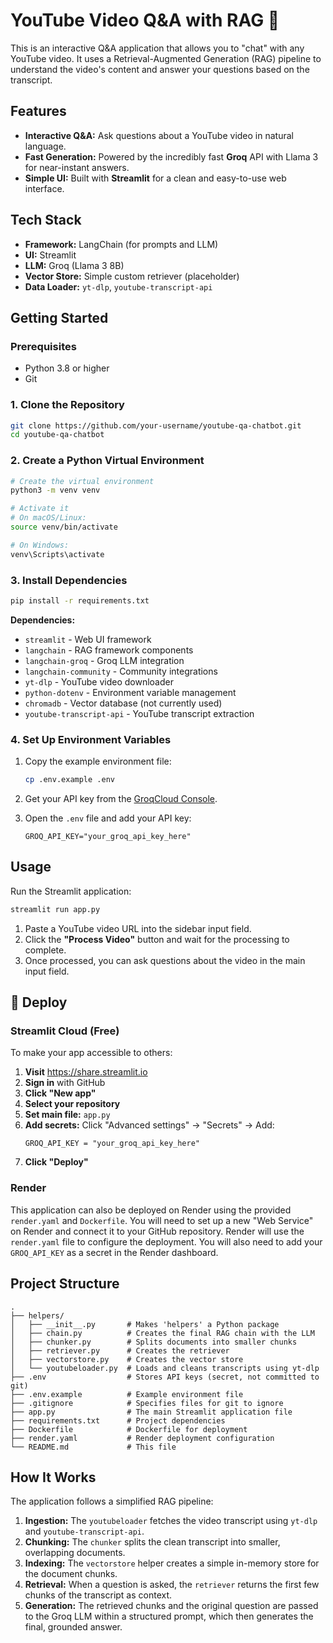 # YouTube Video Q&A with RAG 💬

This is an interactive Q&A application that allows you to "chat" with any YouTube video. It uses a Retrieval-Augmented Generation (RAG) pipeline to understand the video's content and answer your questions based on the transcript.

## Features

- **Interactive Q&A:** Ask questions about a YouTube video in natural language.
- **Fast Generation:** Powered by the incredibly fast **Groq** API with Llama 3 for near-instant answers.
- **Simple UI:** Built with **Streamlit** for a clean and easy-to-use web interface.

## Tech Stack

- **Framework:** LangChain (for prompts and LLM)
- **UI:** Streamlit
- **LLM:** Groq (Llama 3 8B)
- **Vector Store:** Simple custom retriever (placeholder)
- **Data Loader:** `yt-dlp`, `youtube-transcript-api`

## Getting Started

### Prerequisites

- Python 3.8 or higher
- Git

### 1. Clone the Repository

```bash
git clone https://github.com/your-username/youtube-qa-chatbot.git
cd youtube-qa-chatbot
```

### 2. Create a Python Virtual Environment

```bash
# Create the virtual environment
python3 -m venv venv

# Activate it
# On macOS/Linux:
source venv/bin/activate

# On Windows:
venv\Scripts\activate
```

### 3. Install Dependencies

```bash
pip install -r requirements.txt
```

**Dependencies:**
- `streamlit` - Web UI framework
- `langchain` - RAG framework components
- `langchain-groq` - Groq LLM integration
- `langchain-community` - Community integrations
- `yt-dlp` - YouTube video downloader
- `python-dotenv` - Environment variable management
- `chromadb` - Vector database (not currently used)
- `youtube-transcript-api` - YouTube transcript extraction

### 4. Set Up Environment Variables

1. Copy the example environment file:
   ```bash
   cp .env.example .env
   ```

2. Get your API key from the [GroqCloud Console](https://console.groq.com/keys).

3. Open the `.env` file and add your API key:
   ```
   GROQ_API_KEY="your_groq_api_key_here"
   ```

## Usage

Run the Streamlit application:

```bash
streamlit run app.py
```

1. Paste a YouTube video URL into the sidebar input field.
2. Click the **"Process Video"** button and wait for the processing to complete.
3. Once processed, you can ask questions about the video in the main input field.

## 🚀 Deploy

### Streamlit Cloud (Free)

To make your app accessible to others:

1. **Visit** https://share.streamlit.io
2. **Sign in** with GitHub
3. **Click "New app"**
4. **Select your repository**
5. **Set main file:** `app.py`
6. **Add secrets:** Click "Advanced settings" → "Secrets" → Add:
   ```
   GROQ_API_KEY = "your_groq_api_key_here"
   ```
7. **Click "Deploy"**

### Render

This application can also be deployed on Render using the provided `render.yaml` and `Dockerfile`. You will need to set up a new "Web Service" on Render and connect it to your GitHub repository. Render will use the `render.yaml` file to configure the deployment. You will also need to add your `GROQ_API_KEY` as a secret in the Render dashboard.

## Project Structure

```
.
├── helpers/
│   ├── __init__.py       # Makes 'helpers' a Python package
│   ├── chain.py          # Creates the final RAG chain with the LLM
│   ├── chunker.py        # Splits documents into smaller chunks
│   ├── retriever.py      # Creates the retriever
│   ├── vectorstore.py    # Creates the vector store
│   └── youtubeloader.py  # Loads and cleans transcripts using yt-dlp
├── .env                  # Stores API keys (secret, not committed to git)
├── .env.example          # Example environment file
├── .gitignore            # Specifies files for git to ignore
├── app.py                # The main Streamlit application file
├── requirements.txt      # Project dependencies
├── Dockerfile            # Dockerfile for deployment
├── render.yaml           # Render deployment configuration
└── README.md             # This file
```

## How It Works

The application follows a simplified RAG pipeline:

1. **Ingestion:** The `youtubeloader` fetches the video transcript using `yt-dlp` and `youtube-transcript-api`.
2. **Chunking:** The `chunker` splits the clean transcript into smaller, overlapping documents.
3. **Indexing:** The `vectorstore` helper creates a simple in-memory store for the document chunks.
4. **Retrieval:** When a question is asked, the `retriever` returns the first few chunks of the transcript as context.
5. **Generation:** The retrieved chunks and the original question are passed to the Groq LLM within a structured prompt, which then generates the final, grounded answer.
